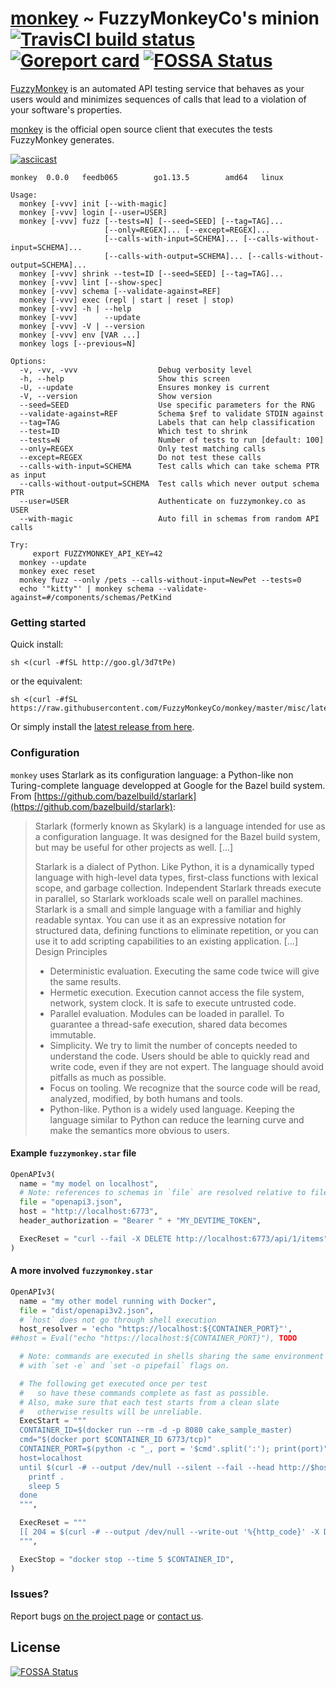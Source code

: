 # [monkey](https://github.com/FuzzyMonkeyCo/monkey) ~ FuzzyMonkeyCo's minion [![TravisCI build status](https://travis-ci.org/FuzzyMonkeyCo/monkey.svg?branch=master)](https://travis-ci.org/FuzzyMonkeyCo/monkey/builds) [![Goreport card](https://goreportcard.com/badge/github.com/FuzzyMonkeyCo/monkey)](https://goreportcard.com/report/github.com/FuzzyMonkeyCo/monkey) [![FOSSA Status](https://app.fossa.com/api/projects/git%2Bgithub.com%2FFuzzyMonkeyCo%2Fmonkey.svg?type=shield)](https://app.fossa.com/projects/git%2Bgithub.com%2FFuzzyMonkeyCo%2Fmonkey?ref=badge_shield)

[FuzzyMonkey](https://fuzzymonkey.co) is an automated API testing service that behaves as your users would and minimizes sequences of calls that lead to a violation of your software's properties.

[monkey](https://github.com/FuzzyMonkeyCo/monkey) is the official open source client that executes the tests FuzzyMonkey generates.

[![asciicast](https://asciinema.org/a/171571.png)](https://asciinema.org/a/171571?autoplay=1)

```
monkey  0.0.0   feedb065        go1.13.5        amd64   linux

Usage:
  monkey [-vvv] init [--with-magic]
  monkey [-vvv] login [--user=USER]
  monkey [-vvv] fuzz [--tests=N] [--seed=SEED] [--tag=TAG]...
                     [--only=REGEX]... [--except=REGEX]...
                     [--calls-with-input=SCHEMA]... [--calls-without-input=SCHEMA]...
                     [--calls-with-output=SCHEMA]... [--calls-without-output=SCHEMA]...
  monkey [-vvv] shrink --test=ID [--seed=SEED] [--tag=TAG]...
  monkey [-vvv] lint [--show-spec]
  monkey [-vvv] schema [--validate-against=REF]
  monkey [-vvv] exec (repl | start | reset | stop)
  monkey [-vvv] -h | --help
  monkey [-vvv]      --update
  monkey [-vvv] -V | --version
  monkey [-vvv] env [VAR ...]
  monkey logs [--previous=N]

Options:
  -v, -vv, -vvv                  Debug verbosity level
  -h, --help                     Show this screen
  -U, --update                   Ensures monkey is current
  -V, --version                  Show version
  --seed=SEED                    Use specific parameters for the RNG
  --validate-against=REF         Schema $ref to validate STDIN against
  --tag=TAG                      Labels that can help classification
  --test=ID                      Which test to shrink
  --tests=N                      Number of tests to run [default: 100]
  --only=REGEX                   Only test matching calls
  --except=REGEX                 Do not test these calls
  --calls-with-input=SCHEMA      Test calls which can take schema PTR as input
  --calls-without-output=SCHEMA  Test calls which never output schema PTR
  --user=USER                    Authenticate on fuzzymonkey.co as USER
  --with-magic                   Auto fill in schemas from random API calls

Try:
     export FUZZYMONKEY_API_KEY=42
  monkey --update
  monkey exec reset
  monkey fuzz --only /pets --calls-without-input=NewPet --tests=0
  echo '"kitty"' | monkey schema --validate-against=#/components/schemas/PetKind
```

### Getting started

Quick install:

```shell
sh <(curl -#fSL http://goo.gl/3d7tPe)
```

or the equivalent:

```shell
sh <(curl -#fSL https://raw.githubusercontent.com/FuzzyMonkeyCo/monkey/master/misc/latest.sh)
```

Or simply install the [latest release from here](https://github.com/FuzzyMonkeyCo/monkey/releases/latest).

### Configuration

`monkey` uses Starlark as its configuration language: a Python-like non Turing-complete language developped at Google for the Bazel build system.
From [https://github.com/bazelbuild/starlark](https://github.com/bazelbuild/starlark):
> Starlark (formerly known as Skylark) is a language intended for use as a configuration language. It was designed for the Bazel build system, but may be useful for other projects as well. [...]
>
> Starlark is a dialect of Python. Like Python, it is a dynamically typed language with high-level data types, first-class functions with lexical scope, and garbage collection. Independent Starlark threads execute in parallel, so Starlark workloads scale well on parallel machines. Starlark is a small and simple language with a familiar and highly readable syntax. You can use it as an expressive notation for structured data, defining functions to eliminate repetition, or you can use it to add scripting capabilities to an existing application.
> [...]
> Design Principles
> * Deterministic evaluation. Executing the same code twice will give the same results.
> * Hermetic execution. Execution cannot access the file system, network, system clock. It is safe to execute untrusted code.
> * Parallel evaluation. Modules can be loaded in parallel. To guarantee a thread-safe execution, shared data becomes immutable.
> * Simplicity. We try to limit the number of concepts needed to understand the code. Users should be able to quickly read and write code, even if they are not expert. The language should avoid pitfalls as much as possible.
> * Focus on tooling. We recognize that the source code will be read, analyzed, modified, by both humans and tools.
> * Python-like. Python is a widely used language. Keeping the language similar to Python can reduce the learning curve and make the semantics more obvious to users.

#### Example `fuzzymonkey.star` file


```python
OpenAPIv3(
  name = "my model on localhost",
  # Note: references to schemas in `file` are resolved relative to file's location.
  file = "openapi3.json",
  host = "http://localhost:6773",
  header_authorization = "Bearer " + "MY_DEVTIME_TOKEN",

  ExecReset = "curl --fail -X DELETE http://localhost:6773/api/1/items",
)
```

#### A more involved `fuzzymonkey.star`

```python
OpenAPIv3(
  name = "my other model running with Docker",
  file = "dist/openapi3v2.json",
  # `host` does not go through shell execution
  host_resolver = 'echo "https://localhost:${CONTAINER_PORT}"',
##host = Eval("echo "https://localhost:${CONTAINER_PORT}"), TODO

  # Note: commands are executed in shells sharing the same environment variables,
  # with `set -e` and `set -o pipefail` flags on.

  # The following get executed once per test
  #   so have these commands complete as fast as possible.
  # Also, make sure that each test starts from a clean slate
  #   otherwise results will be unreliable.
  ExecStart = """
  CONTAINER_ID=$(docker run --rm -d -p 8080 cake_sample_master)
  cmd="$(docker port $CONTAINER_ID 6773/tcp)"
  CONTAINER_PORT=$(python -c "_, port = '$cmd'.split(':'); print(port)")
  host=localhost
  until $(curl -# --output /dev/null --silent --fail --head http://$host:$CONTAINER_PORT/api/1/items); do
    printf .
    sleep 5
  done
  """,

  ExecReset = """
  [[ 204 = $(curl -# --output /dev/null --write-out '%{http_code}' -X DELETE http://$host:$CONTAINER_PORT/api/1/items) ]]
  """,

  ExecStop = "docker stop --time 5 $CONTAINER_ID",
)
```

### Issues?

Report bugs [on the project page](https://github.com/FuzzyMonkeyCo/monkey/issues) or [contact us](mailto:ook@fuzzymonkey.co).


## License

[![FOSSA Status](https://app.fossa.io/api/projects/git%2Bgithub.com%2FFuzzyMonkeyCo%2Fmonkey.svg?type=large)](https://app.fossa.io/projects/git%2Bgithub.com%2FFuzzyMonkeyCo%2Fmonkey?ref=badge_large)
